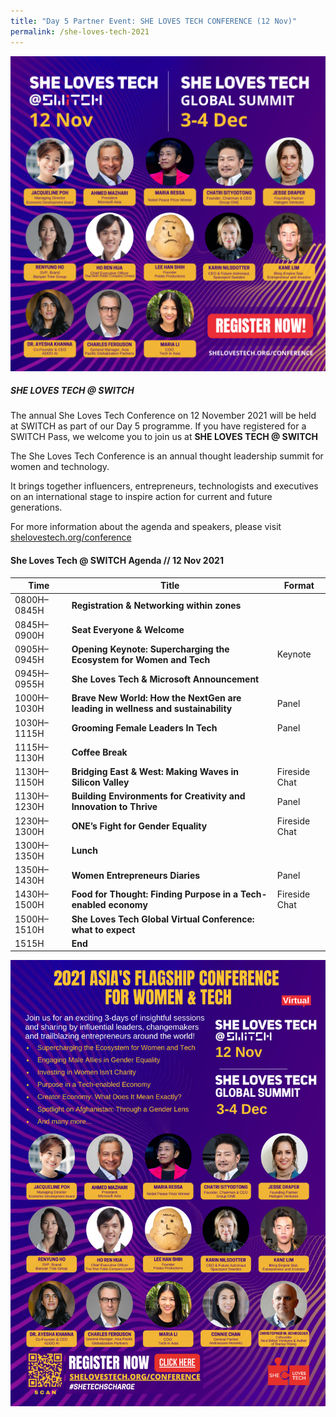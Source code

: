 ```yaml
---
title: "Day 5 Partner Event: SHE LOVES TECH CONFERENCE (12 Nov)"
permalink: /she-loves-tech-2021
---
```

[![She Loves Tech @ SWITCH](/images/she_loves_tech_2021_web_banner.png)](https://www.shelovestech.org/conference)

##### SHE LOVES TECH @ SWITCH

The annual She Loves Tech Conference on 12 November 2021 will be held at SWITCH as part of our Day 5 programme. If you have registered for a SWITCH Pass, we welcome you to join us at **SHE LOVES TECH @ SWITCH**

The She Loves Tech Conference is an annual thought leadership summit for women and technology.

It brings together influencers, entrepreneurs, technologists and executives on an international stage to inspire action for current and future generations.

For more information about the agenda and speakers, please visit [shelovestech.org/conference](https://www.shelovestech.org/conference)

#### She Loves Tech @ SWITCH Agenda // 12 Nov 2021

| Time | Title | Format |
| -------- | -------- | -------- |
| 0800H–0845H     | **Registration & Networking within zones**    |      |
| 0845H–0900H     | **Seat Everyone & Welcome**     |      |
| 0905H–0945H     | **Opening Keynote: Supercharging the Ecosystem for Women and Tech**    | Keynote    |
| 0945H–0955H     | **She Loves Tech & Microsoft Announcement**    |      |
| 1000H–1030H    | **Brave New World: How the NextGen are leading in wellness and sustainability**     | Panel     |
| 1030H–1115H     | **Grooming Female Leaders In Tech**     | Panel     |
|1115H–1130H     | **Coffee Break**     |      |
| 1130H–1150H     | **Bridging East & West: Making Waves in Silicon Valley**     | Fireside Chat     |
| 1130H–1230H     | **Building Environments for Creativity and Innovation to Thrive**     | Panel    |
|1230H–1300H     | **ONE’s Fight for Gender Equality**     | Fireside Chat     |
| 1300H–1350H     | **Lunch**     |    |
|1350H–1430H     | **Women Entrepreneurs Diaries**    | Panel     |
| 1430H–1500H     | **Food for Thought: Finding Purpose in a Tech-enabled economy**       | Fireside Chat    |
| 1500H–1510H     | **She Loves Tech Global Virtual Conference: what to expect**      |      |
| 1515H     | **End**     |     |

[![She Loves Tech @ SWITCH](/images/she_loves_tech_2021_speakers_portrait_v1.png)](https://www.shelovestech.org/conference)